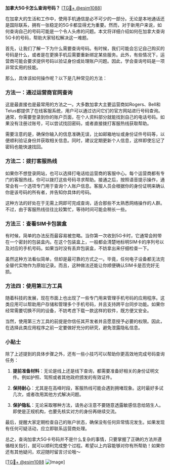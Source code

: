 **加拿大5G卡怎么查询号码？** [[TG💪+ @esim1088](https://t.me/s/esim1088)]

在加拿大的生活和工作中，使用手机通信是必不可少的一部分。无论是本地通话还是国际联系，拥有一张稳定的5G卡都显得尤为重要。然而，对于新用户来说，如何查询自己的号码可能是一个令人头疼的问题。本文将详细介绍如何在加拿大查询5G卡的号码，帮助大家轻松解决这一难题。

首先，让我们了解一下为什么需要查询号码。有时候，我们可能会忘记自己购买的号码是什么，或者是在更换手机后需要重新绑定某些服务。此外，有些情况下，运营商可能会要求提供号码以验证身份或处理账户问题。因此，学会查询号码是一项非常实用的技能。

那么，具体该如何操作呢？以下是几种常见的方法：

### 方法一：通过运营商官网查询

这是最直接也是最常用的方法之一。大多数加拿大主要运营商如Rogers、Bell和Telus都提供了在线客服系统，用户可以通过访问它们的官方网站进行号码查询。通常，你需要登录到你的账户页面，在个人资料部分就能找到自己的电话号码。如果没有注册过账号，可以尝试找回密码，或者直接拨打客服热线获取帮助。

需要注意的是，确保你输入的信息准确无误，比如邮箱地址或身份证件号码等，以便顺利验证身份并获取相关信息。同时，建议定期更新个人信息，这样即使忘记了密码也能快速找回。

### 方法二：拨打客服热线

如果你不想登录网站，也可以选择打电话给运营商的客服中心。每个运营商都有专门的客服热线，你可以拨打这些号码寻求帮助。接通之后，按照语音提示操作，通常会有一个选项专门用于查询个人账户信息。客服人员会根据你的身份证明来确认你是该号码的所有者，并告知你具体的号码。

这种方法的好处在于无需上网即可完成查询，适合那些不太熟悉网络操作的人群。不过，由于客服热线往往比较繁忙，等待时间可能会稍长一些。

### 方法三：查看SIM卡包装盒

有时候，简单的办法反而最容易被忽略。当你第一次收到5G卡时，它通常会附带在一个密封的包装盒内。在这个包装盒上，一般都会清楚地标明SIM卡的序列号以及对应的手机号码。如果当时没有丢弃包装盒，不妨拿出来仔细检查一下。

虽然这种方法看似简单，但却是最可靠的方式之一。毕竟，任何电子设备都无法完全替代实物作为原始记录。而且，这种做法还能让你顺便确认SIM卡是否完好无损。

### 方法四：使用第三方工具

随着科技的发展，现在市面上也出现了一些专门用来管理手机号码的应用程序。这类应用可以帮助用户存储和管理多个手机号码，并且支持跨平台同步功能。如果你经常需要切换不同的设备，不妨考虑下载一款这样的软件，既方便又安全。

当然，使用第三方工具的前提是你信任其开发者并且愿意授予必要的权限。因此，在选择此类应用程序之前一定要做好充分的研究，避免泄露隐私信息。

### 小贴士

除了上述提到的具体步骤之外，还有一些小技巧可以帮助你更高效地完成号码查询任务：

1. **提前准备材料**：无论是线上还是线下查询，都需要准备好相关的身份证明文件。例如护照、驾照或者其他政府颁发的有效证件。
   
2. **保持耐心**：尤其是在高峰时段，客服热线可能会遇到拥堵现象。这时最好多试几次，或者改用其他方式解决问题。

3. **保护隐私**：无论采取哪种方法，请务必注意不要随意透露敏感信息给陌生人。即使是正规机构，也要先核实对方的身份再继续交流。

最后，提醒大家定期检查自己的账户状态，确保没有任何异常情况发生。如果发现有任何可疑活动，应立即联系运营商处理。

总之，查询加拿大5G卡号码并不是什么复杂的事情，只要掌握了正确的方法并遵循相关指引，就可以顺利完成整个过程。希望以上内容能够对你有所帮助！如果你还有其他疑问，欢迎随时留言讨论哦～

[[TG💪+ @esim1088](https://t.me/s/esim1088) ![Image](https://i.postimg.cc/4NQfJmqS/Snipaste-2025-05-13-00-14-12.png)]